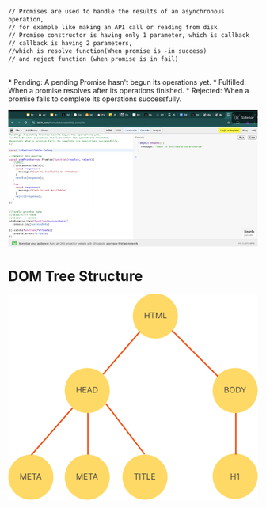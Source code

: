     // Promises are used to handle the results of an asynchronous operation,
    // for example like making an API call or reading from disk
    // Promise constructor is having only 1 parameter, which is callback
    // callback is having 2 parameters,
    //which is resolve function(When promise is -in success)
    // and reject function (when promise is in fail)
<br/>
    * Pending: A pending Promise hasn't begun its operations yet.
    * Fulfilled: When a promise resolves after its operations finished.
    * Rejected: When a promise fails to complete its operations successfully.
<br/>


![alt text](/class-notes-pic/image-1.png)



<h1>DOM Tree Structure</h1>

![alt text](class-notes-pic/Dom-Tree-structure.png)